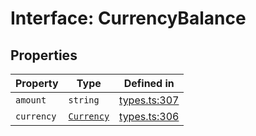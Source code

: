 # Interface: CurrencyBalance

## Properties

| Property | Type | Defined in |
| ------ | ------ | ------ |
| `amount` | `string` | [types.ts:307](https://github.com/monerium/js-monorepo/blob/main/packages/sdk/src/types.ts#L307) |
| `currency` | [`Currency`](/docs/packages/sdk/enumerations/Currency.md) | [types.ts:306](https://github.com/monerium/js-monorepo/blob/main/packages/sdk/src/types.ts#L306) |
